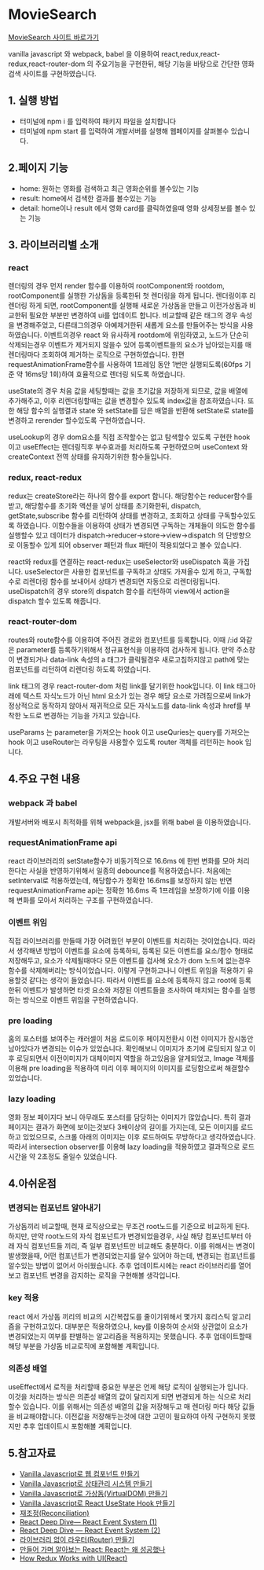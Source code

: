 # MovieSearch

[MovieSearch 사이트 바로가기](https://melodic-gelato-3b6088.netlify.app/)

vanilla javascript 와 webpack, babel 을 이용하여 react,redux,react-redux,react-router-dom 의 주요기능을 구현한뒤, 해당 기능을 바탕으로 간단한 영화 검색 사이트를 구현하였습니다.

## 1. 실행 방법

- 터미널에 npm i 를 입력하여 패키지 파일을 설치합니다
- 터미널에 npm start 를 입력하여 개발서버를 실행해 웹페이지를 살펴볼수 있습니다.

## 2.페이지 기능

- home: 원하는 영화를 검색하고 최근 영화순위를 볼수있는 기능
- result: home에서 검색한 결과를 볼수있는 기능
- detail: home이나 result 에서 영화 card를 클릭하였을때 영화 상세정보를 볼수 있는 기능

## 3. 라이브러리별 소개

### react

렌더링의 경우 먼저 render 함수를 이용하여 rootComponent와 rootdom, rootComponent를 실행한 가상돔을 등록한뒤 첫 렌더링을 하게 됩니다. 렌더링이후 리렌더링 하게 되면, rootComponent를 실행해 새로운 가상돔을 만들고 이전가상돔과 비교한뒤 필요한 부분만 변경하여 ui를 업데이트 합니다. 비교할때 같은 태그의 경우 속성을 변경해주었고, 다른태그의경우 아예제거한뒤 새롭게 요소를 만들어주는 방식을 사용하였습니다. 이벤트의경우 react 와 유사하게 rootdom에 위임하였고, 노드가 단순히 삭제되는경우 이벤트가 제거되지 않을수 있어 등록이벤트들의 요소가 남아있는지를 매 렌더링마다 조회하여 제거하는 로직으로 구현하였습니다. 한편 requestAnimationFrame함수를 사용하여 1프레임 동안 1번만 실행되도록(60fps 기준 약 16ms당 1회)하여 효율적으로 렌더링 되도록 하였습니다.

useState의 경우 처음 값을 세팅할때는 값을 초기값을 저장하게 되므로, 값을 배열에 추가해주고, 이후 리렌더링할때는 값을 변경할수 있도록 index값을 참조하였습니다. 또한 해당 함수의 실행결과 state 와 setState를 담은 배열을 반환해 setState로 state를 변경하고 rerender 할수있도록 구현하였습니다.

useLookup의 경우 dom요소를 직접 조작할수는 없고 탐색할수 있도록 구현한 hook 이고 useEffect는 렌더링직후 부수효과를 처리하도록 구현하였으며 useContext 와 createContext 전역 상태를 유지하기위한 함수들입니다.

### redux, react-redux

redux는 createStore라는 하나의 함수를 export 합니다. 해당함수는 reducer함수를 받고, 해당함수를 초기화 액션을 넣어 상태를 초기화한뒤, dispatch, getState,subscribe 함수를 리턴하여 상태를 변경하고, 조회하고 상태를 구독할수있도록 하였습니다. 이함수들을 이용하여 상태가 변경되면 구독하는 개체들이 의도한 함수를 실행할수 있고 데이터가 dispatch->reducer->store->view->dispatch 의 단방향으로 이동할수 있게 되어 observer 패턴과 flux 패턴이 적용되었다고 볼수 있습니다.

react와 redux를 연결하는 react-redux는 useSelector와 useDispatch 훅을 가집니다. useSelector은 사용한 컴포넌트를 구독하고 상태도 가져올수 있게 하고, 구독함수로 리렌더링 함수를 보내어서 상태가 변경되면 자동으로 리렌더링됩니다. useDispatch의 경우 store의 dispatch 함수를 리턴하여 view에서 action을 dispatch 할수 있도록 해줍니다.

### react-router-dom

routes와 route함수를 이용하여 주어진 경로와 컴포넌트를 등록합니다. 이때 /:id 와같은 parameter를 등록하기위해서 정규표현식을 이용하여 검사하게 됩니다. 만약 주소창이 변경되거나 data-link 속성의 a 태그가 클릭될경우 새로고침하지않고 path에 맞는 컴포넌트를 리턴하여 리렌더링 하도록 하였습니다.

link 태그의 경우 react-router-dom 처럼 link를 달기위한 hook입니다. 이 link 태그아래에 텍스트 자식노드가 아닌 html 요소가 있는 경우 해당 요소로 가려짐으로써 link가 정상적으로 동작하지 않아서 재귀적으로 모든 자식노드를 data-link 속성과 href를 부착한 노드로 변경하는 기능을 가지고 있습니다.

useParams 는 parameter을 가져오는 hook 이고 useQuries는 query를 가져오는 hook 이고 useRouter는 라우팅을 사용할수 있도록 router 객체를 리턴하는 hook 입니다.

## 4.주요 구현 내용

### webpack 과 babel

개발서버와 배포시 최적화를 위해 webpack을, jsx를 위해 babel 을 이용하였습니다.

### requestAnimationFrame api

react 라이브러리의 setState함수가 비동기적으로 16.6ms 에 한번 변화를 모아 처리한다는 사실을 반영하기위해서 일종의 debounce를 적용하였습니다. 처음에는 setInterval로 적용하였는데, 해당함수가 정확한 16.6ms를 보장하지 않는 반면 requestAnimationFrame api는 정확한 16.6ms 즉 1프레임을 보장하기에 이를 이용해 변화를 모아서 처리하는 구조를 구현하였습니다.

### 이벤트 위임

직접 라이브러리를 만들때 가장 어려웠던 부분이 이벤트를 처리하는 것이었습니다. 따라서 생각해낸 방법이 이벤트를 요소에 등록하되, 등록된 모든 이벤트를 요소/함수 형태로 저장해두고, 요소가 삭제될때마다 모든 이벤트를 검사해 요소가 dom 노드에 없는경우 함수를 삭제해버리는 방식이었습니다. 이렇게 구현하고나니 이벤트 위임을 적용하기 유용할것 같다는 생각이 들었습니다. 따라서 이벤트를 요소에 등록하지 않고 root에 등록한뒤 이벤트가 발생하면 타겟 요소와 저장된 이벤트들을 조사하여 매치되는 함수를 실행하는 방식으로 이벤트 위임을 구현하였습니다.

### pre loading

홈의 포스터를 보여주는 캐러셀이 처음 로드이후 페이지전환시 이전 이미지가 잠시동안남아있다가 변경되는 이슈가 있었습니다. 확인해보니 이미지가 초기에 로딩되지 않고 이후 로딩되면서 이전이미지가 대체이미지 역할을 하고있음을 알게되었고, Image 객체를 이용해 pre loading을 적용하여 미리 이후 페이지의 이미지를 로딩함으로써 해결할수 있었습니다.

### lazy loading

영화 정보 페이지다 보니 아무래도 포스터를 담당하는 이미지가 많았습니다. 특히 결과 페이지는 결과가 화면에 보이는것보다 3배이상의 길이를 가지는데, 모든 이미지를 로드하고 있었으므로, 스크롤 아래의 이미지는 이후 로드하여도 무방하다고 생각하였습니다. 따라서 intersection observer를 이용해 lazy loading을 적용하였고 결과적으로 로드시간을 약 2초정도 줄일수 있었습니다.

## 4.아쉬운점

### 변경되는 컴포넌트 알아내기

가상돔끼리 비교할때, 현재 로직상으로는 무조건 root노드를 기준으로 비교하게 된다. 하지만, 만약 root노드의 자식 컴포넌트가 변경되었을경우, 사실 해당 컴포넌트부터 아래 자식 컴포넌트들 끼리, 즉 일부 컴포넌트만 비교해도 충분하다. 이를 위해서는 변경이 발생했을때, 어떤 컴포넌트가 변경되었는지를 알수 있어야 하는데, 변경되는 컴포넌트를 알수있는 방법이 없어서 아쉬웠습니다. 추후 업데이트시에는 react 라이브러리를 열어보고 컴포넌트 변경을 감지하는 로직을 구현해볼 생각입니다.

### key 적용

react 에서 가상돔 끼리의 비교의 시간복잡도를 줄이기위해서 몇가지 휴리스틱 알고리즘을 구현하고있다. 대부분은 적용하였으나, key를 이용하여 순서와 상관없이 요소가 변경되었는지 여부를 판별하는 알고리즘을 적용하지는 못했습니다. 추후 업데이트할때 해당 부분을 가상돔 비교로직에 포함해볼 계획입니다.

### 의존성 배열

useEffect에서 로직을 처리할때 중요한 부분은 언제 해당 로직이 실행되는가 입니다. 이것을 처리하는 방식은 의존성 배열의 값이 달리지게 되면 변경되게 하는 식으로 처리할수 있습니다. 이를 위해서는 의존성 배열의 값을 저장해두고 매 렌더링 마다 해당 값들을 비교해야합니다. 이전값을 저장해두는것에 대한 고민이 필요하여 아직 구현하지 못했지만 추후 업데이트시 포함해볼 계획입니다.

## 5.참고자료

- [Vanilla Javascript로 웹 컴포넌트 만들기](https://junilhwang.github.io/TIL/Javascript/Design/Vanilla-JS-Component/)
- [Vanilla Javascript로 상태관리 시스템 만들기](https://junilhwang.github.io/TIL/Javascript/Design/Vanilla-JS-Store/#_1-중앙-집중식-상태관리)
- [Vanilla Javascript로 가상돔(VirtualDOM) 만들기](https://junilhwang.github.io/TIL/Javascript/Design/Vanilla-JS-Virtual-DOM/)
- [Vanilla Javascript로 React UseState Hook 만들기](https://junilhwang.github.io/TIL/Javascript/Design/Vanilla-JS-Make-useSate-hook/)
- [재조정(Reconciliation)](https://ko.reactjs.org/docs/reconciliation.html)
- [React Deep Dive— React Event System (1)](https://blog.mathpresso.com/react-deep-dive-react-event-system-1-759523d90341)
- [React Deep Dive — React Event System (2)](https://blog.mathpresso.com/react-deep-dive-react-event-system-2-1d0ad028308b)
- [라이브러리 없이 라우터(Router) 만들기](https://fe-developers.kakaoent.com/2022/221124-router-without-library/)
- [만들어 가며 알아보는 React: React는 왜 성공했나](https://techblog.woowahan.com/8311/)
- [How Redux Works with UI(React)](https://blog.eunsukim.me/posts/how-redux-works-with-UI)
